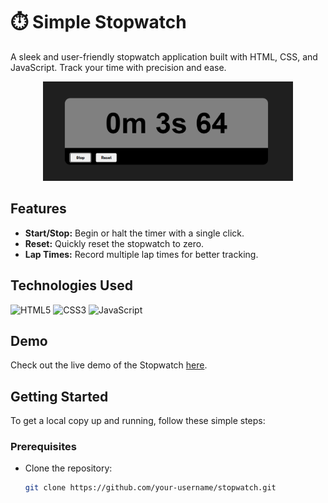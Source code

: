 # ⏱️ Simple Stopwatch

A sleek and user-friendly stopwatch application built with HTML, CSS, and JavaScript. Track your time with precision and ease.

<p align="center">
  <img src="images/timer.png" alt="Stopwatch Screenshot" width="400">
</p>

## Features

- **Start/Stop:** Begin or halt the timer with a single click.
- **Reset:** Quickly reset the stopwatch to zero.
- **Lap Times:** Record multiple lap times for better tracking.

## Technologies Used

![HTML5](https://img.shields.io/badge/HTML5-E34F26?style=for-the-badge&logo=html5&logoColor=white)
![CSS3](https://img.shields.io/badge/CSS3-1572B6?style=for-the-badge&logo=css3&logoColor=white)
![JavaScript](https://img.shields.io/badge/JavaScript-F7DF1E?style=for-the-badge&logo=javascript&logoColor=black)

## Demo

Check out the live demo of the Stopwatch [here](https://your-demo-url.com).

## Getting Started

To get a local copy up and running, follow these simple steps:

### Prerequisites

- Clone the repository:
  ```bash
  git clone https://github.com/your-username/stopwatch.git
